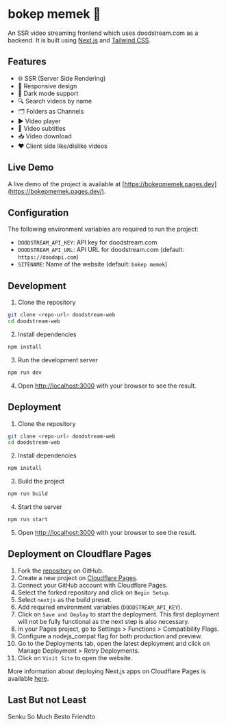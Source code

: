 # bokep memek 🎥

An SSR video streaming frontend which uses doodstream.com as a backend. It is built using [Next.js](https://nextjs.org/) and [Tailwind CSS](https://tailwindcss.com/).

## Features

-   🌐 SSR (Server Side Rendering)
-   📱 Responsive design
-   🌙 Dark mode support
-   🔍 Search videos by name
-   🗂️ Folders as Channels
-   ▶️ Video player
-   📝 Video subtitles
-   📥 Video download
-   ❤ Client side like/dislike videos

## Live Demo

A live demo of the project is available at [https://bokepmemek.pages.dev](https://bokepmemek.pages.dev/).

## Configuration

The following environment variables are required to run the project:

-   `DOODSTREAM_API_KEY`: API key for doodstream.com
-   `DOODSTREAM_API_URL`: API URL for doodstream.com (default: `https://doodapi.com`)
-   `SITENAME`: Name of the website (default: `bokep memek`)

## Development

1. Clone the repository

```bash
git clone <repo-url> doodstream-web
cd doodstream-web
```

2. Install dependencies

```bash
npm install
```

3. Run the development server

```bash
npm run dev
```

4. Open [http://localhost:3000](http://localhost:3000) with your browser to see the result.

## Deployment

1. Clone the repository

```bash
git clone <repo-url> doodstream-web
cd doodstream-web
```

2. Install dependencies

```bash
npm install
```

3. Build the project

```bash
npm run build
```

4. Start the server

```bash
npm run start
```

5. Open [http://localhost:3000](http://localhost:3000) with your browser to see the result.

## Deployment on Cloudflare Pages

1. Fork the [repository](https://github.com/saniporto/bokepmemek/fork) on GitHub.
2. Create a new project on [Cloudflare Pages](https://pages.cloudflare.com/).
3. Connect your GitHub account with Cloudflare Pages.
4. Select the forked repository and click on `Begin Setup`.
5. Select `nextjs` as the build preset.
6. Add required environment variables (`DOODSTREAM_API_KEY`).
7. Click on `Save and Deploy` to start the deployment. This first deployment will not be fully functional as the next step is also necessary.
8. In your Pages project, go to Settings > Functions > Compatibility Flags.
9. Configure a nodejs_compat flag for both production and preview.
10. Go to the Deployments tab, open the latest deployment and click on Manage Deployment > Retry Deployments.
11. Click on `Visit Site` to open the website.

More information about deploying Next.js apps on Cloudflare Pages is available [here](https://developers.cloudflare.com/pages/framework-guides/deploy-a-nextjs-site/#deploy-via-the-cloudflare-dashboard).

## Last But not Least

Senku So Much Besto Friendto

